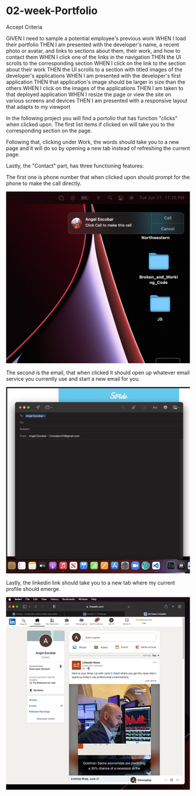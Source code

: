 # 02-week-Portfolio

Accept Criteria

GIVEN I need to sample a potential employee's previous work
WHEN I load their portfolio
THEN I am presented with the developer's name, a recent photo or avatar, and links to sections about them, their work, and how to contact them
WHEN I click one of the links in the navigation
THEN the UI scrolls to the corresponding section
WHEN I click on the link to the section about their work
THEN the UI scrolls to a section with titled images of the developer's applications
WHEN I am presented with the developer's first application
THEN that application's image should be larger in size than the others
WHEN I click on the images of the applications
THEN I am taken to that deployed application
WHEN I resize the page or view the site on various screens and devices
THEN I am presented with a responsive layout that adapts to my viewport



In the following project you will find a portolio that has function "clicks" when clicked upon. The first list items if clicked on will take you to the corresponding section on the page.

Following that, clicking under Work, the words should take you to a new page and it will do so by opening a new tab instead of refreshing the current page.

Lastly, the "Contact" part, has three functioning features: 


The first one is phone number that when clicked upon should prompt for the phone to make the call directly. 


![Getting Started](./assets/images/phone%20call.jpg)


The second is the email, that when clicked it should open up whatever email service you currently use and start a new email for you. 

![Getting Started](./assets/images/email.jpg)


Lastly, the linkedin link should take you to a new tab where my current profile should emerge.

![Getting Started](./assets/images/linkedin.jpg)
